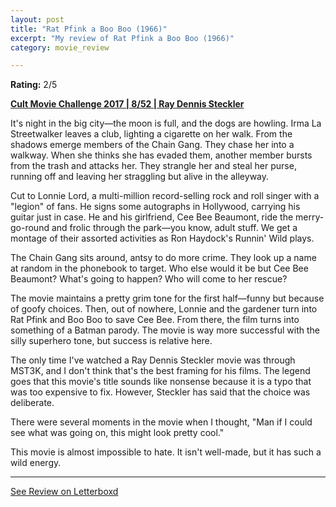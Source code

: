 ```yaml
---
layout: post
title: "Rat Pfink a Boo Boo (1966)"
excerpt: "My review of Rat Pfink a Boo Boo (1966)"
category: movie_review

---
```


**Rating:** 2/5

<b><a href="https://boxd.it/q7TYk/detail" rel="nofollow">Cult Movie Challenge 2017 | 8/52 | Ray Dennis Steckler</a></b>

It's night in the big city—the moon is full, and the dogs are howling. Irma La Streetwalker leaves a club, lighting a cigarette on her walk. From the shadows emerge members of the Chain Gang. They chase her into a walkway. When she thinks she has evaded them, another member bursts from the trash and attacks her. They strangle her and steal her purse, running off and leaving her straggling but alive in the alleyway. 

Cut to Lonnie Lord, a multi-million record-selling rock and roll singer with a "legion" of fans. He signs some autographs in Hollywood, carrying his guitar just in case. He and his girlfriend, Cee Bee Beaumont, ride the merry-go-round and frolic through the park—you know, adult stuff. We get a montage of their assorted activities as Ron Haydock's Runnin' Wild plays.

The Chain Gang sits around, antsy to do more crime. They look up a name at random in the phonebook to target. Who else would it be but Cee Bee Beaumont? What's going to happen? Who will come to her rescue?

The movie maintains a pretty grim tone for the first half—funny but because of goofy choices. Then, out of nowhere, Lonnie and the gardener turn into Rat Pfink and Boo Boo to save Cee Bee. From there, the film turns into something of a Batman parody. The movie is way more successful with the silly superhero tone, but success is relative here.

The only time I've watched a Ray Dennis Steckler movie was through MST3K, and I don't think that's the best framing for his films. The legend goes that this movie's title sounds like nonsense because it is a typo that was too expensive to fix. However, Steckler has said that the choice was deliberate.

There were several moments in the movie when I thought, "Man if I could see what was going on, this might look pretty cool."

This movie is almost impossible to hate. It isn't well-made, but it has such a wild energy.

<hr>

[See Review on Letterboxd](https://boxd.it/97Gibv)
